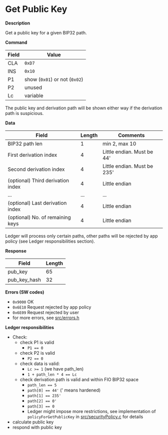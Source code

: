 # Get Public Key

**Description**

Get a public key for a given BIP32 path. 

**Command**

| Field | Value    |
| ----- | -------- |
| CLA   | `0xD7`   |
| INS   | `0x10`   |
| P1    | show (`0x01`) or not (`0x02`) |
| P2    | unused   |
| Lc    | variable |

The public key and derivation path will be shown either way if the derivation path is suspicious.

**Data**

| Field                             | Length | Comments                           |
| --------------------------------- | ------ | ---------------------------------- |
| BIP32 path len                    | 1      | min 2, max 10                      |
| First derivation index            | 4      | Little endian. Must be 44'         |
| Second derivation index           | 4      | Little endian. Must be 235'        |
| (optional) Third derivation index | 4      | Little endian                      |
| ...                               | ...    | ...                                |
| (optional) Last derivation index  | 4      | Little endian                      |
| (optional) No. of remaining keys  | 4      | Little endian                      |

Ledger will process only certain paths, other paths will be rejected by app policy (see Ledger responsibilities section). 

**Response**

| Field        | Length |
| ------------ | ------ |
| pub_key      | 65     |
| pub_key_hash | 32     |

**Errors (SW codes)**

- `0x9000` OK
- `0x6E10` Request rejected by app policy
- `0x6E09` Request rejected by user
- for more errors, see [src/errors.h](../src/errors.h)

**Ledger responsibilities**

- Check:
  - check P1 is valid
    - `P1 == 0`
  - check P2 is valid
    - `P2 == 0`
  - check data is valid:
    - `Lc >= 1` (we have path_len)
    - `1 + path_len * 4 == Lc`
  - check derivation path is valid and within FIO BIP32 space
    - `path_len == 5`
    - `path[0] == 44'` (' means hardened)
    - `path[1] == 235'`
    - `path[2] == 0'` 
    - `path[3] == 0` 
    - Ledger might impose more restrictions, see implementation of `policyForGetPublicKey` in [src/securityPolicy.c](../src/securityPolicy.c) for details
- calculate public key
- respond with public key
 


